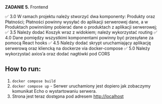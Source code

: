 **ZADANIE 5.** Frontend

:white_check_mark: 3.0 W ramach projektu należy stworzyć dwa komponenty: Produkty oraz Płatności; Płatności powinny wysyłać do aplikacji serwerowej dane, a w Produktach powinniśmy pobierać dane o produktach z aplikacji serwerowej;
:white_check_mark: 3.5 Należy dodać Koszyk wraz z widokiem; należy wykorzystać routing
:white_check_mark: 4.0 Dane pomiędzy wszystkimi komponentami powinny być przesyłane za pomocą React hooks
:white_check_mark: 4.5 Należy dodać skrypt uruchamiający aplikację serwerową oraz kliencką na dockerze via docker-compose
:white_check_mark: 5.0 Należy wykorzystać axios’a oraz dodać nagłówki pod CORS

## How to run:
1. `docker compose build`
2. `docker compose up` - Serwer uruchamiony jest dopiero jak zobaczymy komunikat Echo o wystartowaniu serwera.
3. Strona jest teraz dostępna pod adresem [http://localhost](http://localhost)